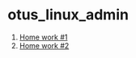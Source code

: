# otus_linux_admin
1. [Home work #1](https://github.com/parshyn-dima/linux_admin/tree/master/Lesson_1)
2. [Home work #2](https://github.com/parshyn-dima/linux_admin/tree/master/Lesson_2)
